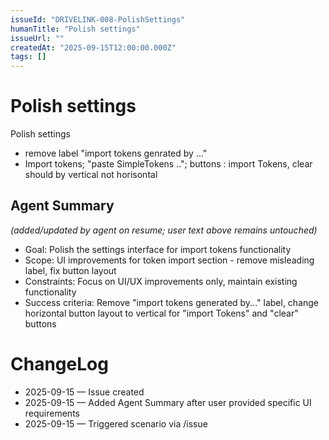 ```yaml
---
issueId: "DRIVELINK-008-PolishSettings"
humanTitle: "Polish settings"
issueUrl: ""
createdAt: "2025-09-15T12:00:00.000Z"
tags: []
---
```


# Polish settings

Polish settings
- remove label "import tokens genrated by ..."
- Import tokens; "paste SimpleTokens .."; buttons : import Tokens, clear should by vertical not horisontal 

## Agent Summary
*(added/updated by agent on resume; user text above remains untouched)*
- Goal: Polish the settings interface for import tokens functionality
- Scope: UI improvements for token import section - remove misleading label, fix button layout
- Constraints: Focus on UI/UX improvements only, maintain existing functionality
- Success criteria: Remove "import tokens generated by..." label, change horizontal button layout to vertical for "import Tokens" and "clear" buttons

# ChangeLog
- 2025-09-15 — Issue created
- 2025-09-15 — Added Agent Summary after user provided specific UI requirements
- 2025-09-15 — Triggered scenario via /issue